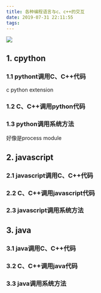 ```yaml
---
title: 各种编程语言与c、c++的交互
date: 2019-07-31 22:11:55
tags:
---
```


![](https://www.haldir66.ga/static/imgs/SutherlandFalls_ZH-CN4602884079_1920x1080.jpg)
<!--more-->

## 1. cpython
### 1.1 pythont调用C、C++代码
c python extension

### 1.2 C、C++调用python代码

### 1.3 python调用系统方法
好像是process module


## 2. javascript
### 2.1 javascript调用C、C++代码

### 2.2 C、C++调用javascript代码

### 2.3 javascript调用系统方法



## 3. java
### 3.1 java调用C、C++代码

### 3.2 C、C++调用java代码

### 3.3 java调用系统方法
